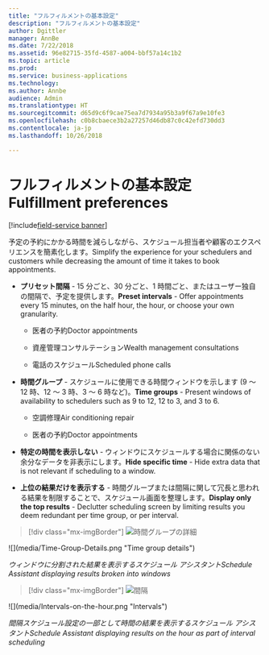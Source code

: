 ```yaml
---
title: "フルフィルメントの基本設定"
description: "フルフィルメントの基本設定"
author: Dgittler
manager: AnnBe
ms.date: 7/22/2018
ms.assetid: 96e82715-35fd-4587-a004-bbf57a14c1b2
ms.topic: article
ms.prod: 
ms.service: business-applications
ms.technology: 
ms.author: Annbe
audience: Admin
ms.translationtype: HT
ms.sourcegitcommit: d65d9c6f9cae75ea7d7934a95b3a9f67a9e10fe3
ms.openlocfilehash: c0b8cbaece3b2a27257d46db87c0c42efd730dd3
ms.contentlocale: ja-jp
ms.lasthandoff: 10/26/2018

---
```





#  <a name="fulfillment-preferences"></a><span data-ttu-id="f3e4f-103">フルフィルメントの基本設定</span><span class="sxs-lookup"><span data-stu-id="f3e4f-103">Fulfillment preferences</span></span>

[!include[field-service banner](../../../includes/field-service.md)]

<span data-ttu-id="f3e4f-104">予定の予約にかかる時間を減らしながら、スケジュール担当者や顧客のエクスペリエンスを簡素化します。</span><span class="sxs-lookup"><span data-stu-id="f3e4f-104">Simplify the experience for your schedulers and customers while decreasing the amount of time it takes to book appointments.</span></span>

- <span data-ttu-id="f3e4f-105">**プリセット間隔** - 15 分ごと、30 分ごと、1 時間ごと、またはユーザー独自の間隔で、予定を提供します。</span><span class="sxs-lookup"><span data-stu-id="f3e4f-105">**Preset intervals** - Offer appointments every 15 minutes, on the half hour, the hour, or choose your own granularity.</span></span>

  - <span data-ttu-id="f3e4f-106">医者の予約</span><span class="sxs-lookup"><span data-stu-id="f3e4f-106">Doctor appointments</span></span>

  - <span data-ttu-id="f3e4f-107">資産管理コンサルテーション</span><span class="sxs-lookup"><span data-stu-id="f3e4f-107">Wealth management consultations</span></span>

  - <span data-ttu-id="f3e4f-108">電話のスケジュール</span><span class="sxs-lookup"><span data-stu-id="f3e4f-108">Scheduled phone calls</span></span>

- <span data-ttu-id="f3e4f-109">**時間グループ** - スケジュールに使用できる時間ウィンドウを示します (9 ～ 12 時、12 ～ 3 時、3 ～ 6 時など)。</span><span class="sxs-lookup"><span data-stu-id="f3e4f-109">**Time groups** - Present windows of availability to schedulers such as 9 to 12, 12 to 3, and 3 to 6.</span></span>

  - <span data-ttu-id="f3e4f-110">空調修理</span><span class="sxs-lookup"><span data-stu-id="f3e4f-110">Air conditioning repair</span></span>

  - <span data-ttu-id="f3e4f-111">医者の予約</span><span class="sxs-lookup"><span data-stu-id="f3e4f-111">Doctor appointments</span></span>

- <span data-ttu-id="f3e4f-112">**特定の時間を表示しない** - ウィンドウにスケジュールする場合に関係のない余分なデータを非表示にします。</span><span class="sxs-lookup"><span data-stu-id="f3e4f-112">**Hide specific time** - Hide extra data that is not relevant if scheduling to a window.</span></span>

- <span data-ttu-id="f3e4f-113">**上位の結果だけを表示する** - 時間グループまたは間隔に関して冗長と思われる結果を制限することで、スケジュール画面を整理します。</span><span class="sxs-lookup"><span data-stu-id="f3e4f-113">**Display only the top results** - Declutter scheduling screen by limiting results you deem redundant per time group, or per interval.</span></span>

> [!div class="mx-imgBorder"]
> <span data-ttu-id="f3e4f-114">![](media/Time-Group-Details.png "時間グループの詳細")
<!-- picture --></span><span class="sxs-lookup"><span data-stu-id="f3e4f-114">![](media/Time-Group-Details.png "Time group details")
<!-- picture --></span></span>

<span data-ttu-id="f3e4f-115">*ウィンドウに分割された結果を表示するスケジュール アシスタント*</span><span class="sxs-lookup"><span data-stu-id="f3e4f-115">*Schedule Assistant displaying results broken into windows*</span></span>

> [!div class="mx-imgBorder"]
> <span data-ttu-id="f3e4f-116">![](media/Intervals-on-the-hour.png "間隔")
<!-- picture --></span><span class="sxs-lookup"><span data-stu-id="f3e4f-116">![](media/Intervals-on-the-hour.png "Intervals")
<!-- picture --></span></span>

<span data-ttu-id="f3e4f-117">*間隔スケジュール設定の一部として時間の結果を表示するスケジュール アシスタント*</span><span class="sxs-lookup"><span data-stu-id="f3e4f-117">*Schedule Assistant displaying results on the hour as part of interval scheduling*</span></span>


